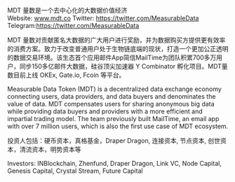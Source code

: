 MDT 量数是一个去中心化的大数据价值经济  
Website: www.mdt.co
Twitter: https://twitter.com/MeasurableData
Telegram:https://twitter.com/MeasurableData

MDT 量数对贡献匿名大数据的广大用户进行奖励，并为数据购买方提供更有效率的消费方案。致力于改变普通用户处于生物链底端的现状，打造一个更加公正透明的数据交易环境。该生态首个应用邮件App简信MailTime为团队积累700多万用户，同步150多亿邮件大数据，硅谷顶尖加速器 Y Combinator 孵化项目。MDT量数目前上线 OKEx, Gate.io, Fcoin 等平台。

Measurable Data Token (MDT) is a decentralized data exchange economy connecting users, data providers, and data buyers and denominates the value of data. MDT compensates users for sharing anonymous big data while providing data buyers and providers with a more efficient and impartial trading model. The team previously built MailTime, an email app with over 7 million users, which is also the first use case of MDT ecosystem.

投资人包括：硬币资本，真格基金，Draper Dragon, 连接资本, 节点资本, 创世资本，清流资本，明势资本等

Investors: INBlockchain, Zhenfund, Draper Dragon, Link VC, Node Capital, Genesis Capital, Crystal Stream, Future Capital 
